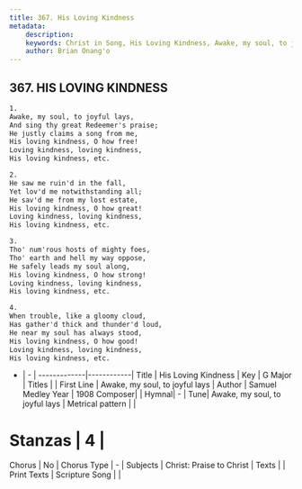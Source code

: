 ```yaml
---
title: 367. His Loving Kindness
metadata:
    description: 
    keywords: Christ in Song, His Loving Kindness, Awake, my soul, to joyful lays, 
    author: Brian Onang'o
---
```



## 367. HIS LOVING KINDNESS

```txt
1.
Awake, my soul, to joyful lays,
And sing thy great Redeemer's praise;
He justly claims a song from me,
His loving kindness, O how free!
Loving kindness, loving kindness,
His loving kindness, etc.

2.
He saw me ruin'd in the fall,
Yet lov'd me notwithstanding all;
He sav'd me from my lost estate,
His loving kindness, O how great!
Loving kindness, loving kindness,
His loving kindness, etc.

3.
Tho' num'rous hosts of mighty foes,
Tho' earth and hell my way oppose,
He safely leads my soul along,
His loving kindness, O how strong!
Loving kindness, loving kindness,
His loving kindness, etc.

4.
When trouble, like a gloomy cloud,
Has gather'd thick and thunder'd loud,
He near my soul has always stood,
His loving kindness, O how good!
Loving kindness, loving kindness,
His loving kindness, etc.

```

- |   -  |
-------------|------------|
Title | His Loving Kindness |
Key | G Major |
Titles |  |
First Line | Awake, my soul, to joyful lays |
Author | Samuel Medley
Year | 1908
Composer|  |
Hymnal|  - |
Tune| Awake, my soul, to joyful lays |
Metrical pattern | |
# Stanzas | 4 |
Chorus | No |
Chorus Type | - |
Subjects | Christ: Praise to Christ |
Texts |  |
Print Texts | 
Scripture Song |  |
  

